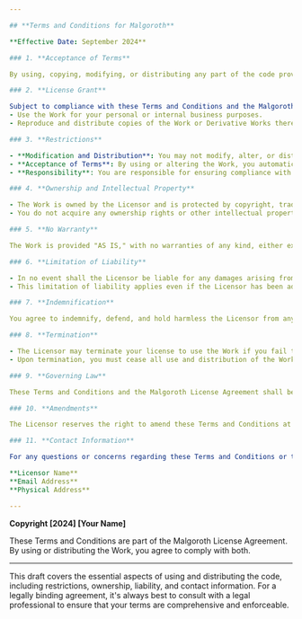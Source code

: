 ```yaml
---

## **Terms and Conditions for Malgoroth**

**Effective Date: September 2024**

### 1. **Acceptance of Terms**

By using, copying, modifying, or distributing any part of the code provided under the Malgoroth License Agreement ("the Work"), you agree to be bound by these Terms and Conditions, and the Malgoroth License Agreement. If you do not agree to these terms, do not use or distribute the Work.

### 2. **License Grant**

Subject to compliance with these Terms and Conditions and the Malgoroth License Agreement, you are granted a limited, non-exclusive, non-transferable license to:
- Use the Work for your personal or internal business purposes.
- Reproduce and distribute copies of the Work or Derivative Works thereof.

### 3. **Restrictions**

- **Modification and Distribution**: You may not modify, alter, or distribute the Work without prior written permission from the Licensor.
- **Acceptance of Terms**: By using or altering the Work, you automatically agree to the terms set forth in the Malgoroth License Agreement.
- **Responsibility**: You are responsible for ensuring compliance with all applicable laws and regulations when using or distributing the Work.

### 4. **Ownership and Intellectual Property**

- The Work is owned by the Licensor and is protected by copyright, trademark, and other intellectual property laws.
- You do not acquire any ownership rights or other intellectual property rights in the Work by using or distributing it.

### 5. **No Warranty**

The Work is provided "AS IS," with no warranties of any kind, either express or implied. The Licensor makes no guarantees regarding the functionality, performance, or suitability of the Work for any particular purpose.

### 6. **Limitation of Liability**

- In no event shall the Licensor be liable for any damages arising from the use or inability to use the Work, including but not limited to direct, indirect, incidental, special, or consequential damages.
- This limitation of liability applies even if the Licensor has been advised of the possibility of such damages.

### 7. **Indemnification**

You agree to indemnify, defend, and hold harmless the Licensor from any claims, damages, liabilities, and expenses arising out of or related to your use or distribution of the Work, including but not limited to claims of misuse or infringement.

### 8. **Termination**

- The Licensor may terminate your license to use the Work if you fail to comply with these Terms and Conditions or the Malgoroth License Agreement.
- Upon termination, you must cease all use and distribution of the Work and destroy any copies in your possession.

### 9. **Governing Law**

These Terms and Conditions and the Malgoroth License Agreement shall be governed by and construed in accordance with the laws of the jurisdiction where the Licensor is located, without regard to its conflict of laws principles.

### 10. **Amendments**

The Licensor reserves the right to amend these Terms and Conditions at any time. Any changes will be effective immediately upon posting. Your continued use of the Work constitutes acceptance of the revised Terms and Conditions.

### 11. **Contact Information**

For any questions or concerns regarding these Terms and Conditions or the Malgoroth License Agreement, please contact the Licensor at:

**Licensor Name**  
**Email Address**  
**Physical Address**

---
```


**Copyright [2024] [Your Name]**

These Terms and Conditions are part of the Malgoroth License Agreement. By using or distributing the Work, you agree to comply with both.

---

This draft covers the essential aspects of using and distributing the code, including restrictions, ownership, liability, and contact information. For a legally binding agreement, it's always best to consult with a legal professional to ensure that your terms are comprehensive and enforceable.
